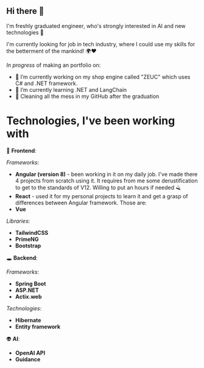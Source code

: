 ## Hi there 👋

I'm freshly graduated engineer, who's strongly interested in AI and new technologies :robot:

I'm currently looking for job in tech industry, where I could use my skills for the betterment of the mankind! :earth_africa::heart: 

*In progress* of making an portfolio on: 

- 🔭 I’m currently working on my shop engine called "ZEUC" which uses C# and .NET framework.
- 🌱 I’m currently learning .NET and LangChain
- :broom: Cleaning all the mess in my GitHub after the graduation 

# Technologies, I've been working with

:dizzy: **Frontend**:

*Frameworks*:
 - **Angular (version 8)** - been working in it on my daily job. I've made there 4 projects from scratch using it. It requires from me some derustification to get to the standards of V12. Willing to put an hours if needed :razor:
 - **React** - used it for my personal projects to learn it and get a grasp of differences between Angular framework. Those are:
 - **Vue**

*Libraries*:
 - **TailwindCSS**
 - **PrimeNG**
 - **Bootstrap**

:hole: **Backend**:

*Frameworks*:
 - **Spring Boot**
 - **ASP.NET**
 - **Actix.web**

*Technologies*:
 - **Hibernate**
 - **Entity framework**

:alien: **AI**:

 - **OpenAI API**
 - **Guidance**
